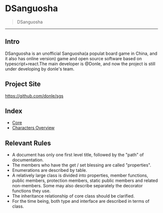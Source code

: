 # DSanguosha

> DSanguosha

___

## Intro

DSanguosha is an unofficial Sanguosha(a populat board game in China, and it also has online version) game and open source software based on typescript+react.The main developer is @Donle, and now the project is still under developing by donle's team.

## Project Site

<https://github.com/donle/sgs>

## Index

+ [Core](./core/core_index.md)
+ [Characters Overview](./characters/characters_index.md)

## Relevant Rules

+ A document has only one first level title, followed by the "path" of documentation.
+ The members who have the get / set blessing are called "properties".
+ Enumerations are described by table.
+ A relatively large class is divided into properties, member functions, public members, protection members, static public members and related non-members. Some may also describe separately the decorator functions they use.
+ The inheritance relationship of core class should be clarified.
+ For the time being, both type and interface are described in terms of class.
